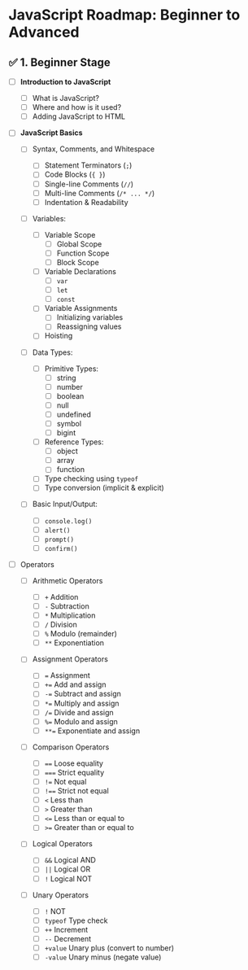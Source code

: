 # JavaScript Roadmap: Beginner to Advanced

## ✅ 1. Beginner Stage

- [ ] **Introduction to JavaScript**

  - [ ] What is JavaScript?
  - [ ] Where and how is it used?
  - [ ] Adding JavaScript to HTML

- [ ] **JavaScript Basics**

  - [ ] Syntax, Comments, and Whitespace

    - [ ] Statement Terminators (`;`)
    - [ ] Code Blocks (`{ }`)
    - [ ] Single-line Comments (`//`)
    - [ ] Multi-line Comments (`/* ... */`)
    - [ ] Indentation & Readability

  - [ ] Variables:

    - [ ] Variable Scope
      - [ ] Global Scope
      - [ ] Function Scope
      - [ ] Block Scope
    - [ ] Variable Declarations
      - [ ] `var`
      - [ ] `let`
      - [ ] `const`
    - [ ] Variable Assignments
      - [ ] Initializing variables
      - [ ] Reassigning values
    - [ ] Hoisting

  - [ ] Data Types:

    - [ ] Primitive Types:
      - [ ] string
      - [ ] number
      - [ ] boolean
      - [ ] null
      - [ ] undefined
      - [ ] symbol
      - [ ] bigint
    - [ ] Reference Types:
      - [ ] object
      - [ ] array
      - [ ] function
    - [ ] Type checking using `typeof`
    - [ ] Type conversion (implicit & explicit)

  - [ ] Basic Input/Output:

    - [ ] `console.log()`
    - [ ] `alert()`
    - [ ] `prompt()`
    - [ ] `confirm()`

- [ ] Operators

  - [ ] Arithmetic Operators

    - [ ] `+` Addition
    - [ ] `-` Subtraction
    - [ ] `*` Multiplication
    - [ ] `/` Division
    - [ ] `%` Modulo (remainder)
    - [ ] `**` Exponentiation

  - [ ] Assignment Operators

    - [ ] `=` Assignment
    - [ ] `+=` Add and assign
    - [ ] `-=` Subtract and assign
    - [ ] `*=` Multiply and assign
    - [ ] `/=` Divide and assign
    - [ ] `%=` Modulo and assign
    - [ ] `**=` Exponentiate and assign

  - [ ] Comparison Operators

    - [ ] `==` Loose equality
    - [ ] `===` Strict equality
    - [ ] `!=` Not equal
    - [ ] `!==` Strict not equal
    - [ ] `<` Less than
    - [ ] `>` Greater than
    - [ ] `<=` Less than or equal to
    - [ ] `>=` Greater than or equal to

  - [ ] Logical Operators

    - [ ] `&&` Logical AND
    - [ ] `||` Logical OR
    - [ ] `!` Logical NOT

  - [ ] Unary Operators
    - [ ] `!` NOT
    - [ ] `typeof` Type check
    - [ ] `++` Increment
    - [ ] `--` Decrement
    - [ ] `+value` Unary plus (convert to number)
    - [ ] `-value` Unary minus (negate value)
